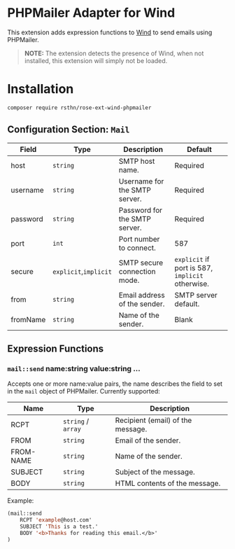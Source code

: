 # PHPMailer Adapter for Wind

This extension adds expression functions to [Wind](https://github.com/rsthn/rose-ext-wind) to send emails using PHPMailer.

> **NOTE:** The extension detects the presence of Wind, when not installed, this extension will simply not be loaded.

# Installation

```sh
composer require rsthn/rose-ext-wind-phpmailer
```

## Configuration Section: `Mail`


|Field|Type|Description|Default|
|----|----|-----------|-------|
|host|`string`|SMTP host name.|Required
|username|`string`|Username for the SMTP server.|Required
|password|`string`|Password for the SMTP server.|Required
|port|`int`|Port number to connect.|587
|secure|`explicit`,`implicit`|SMTP secure connection mode.|`explicit` if port is 587, `implicit` otherwise.
|from|`string`|Email address of the sender.|SMTP server default.
|fromName|`string`|Name of the sender.|Blank


## Expression Functions

### `mail::send` name:string value:string ...

Accepts one or more name:value pairs, the name describes the field to set in the `mail` object of PHPMailer. Currently supported:

|Name|Type|Description|
|----|----|-----------|
|RCPT|`string` / `array`|Recipient (email) of the message.
|FROM|`string`|Email of the sender.
|FROM-NAME|`string`|Name of the sender.
|SUBJECT|`string`|Subject of the message.
|BODY|`string`|HTML contents of the message.

Example:

```lisp
(mail::send
	RCPT 'example@host.com'
	SUBJECT 'This is a test.'
	BODY '<b>Thanks for reading this email.</b>'
)
```
